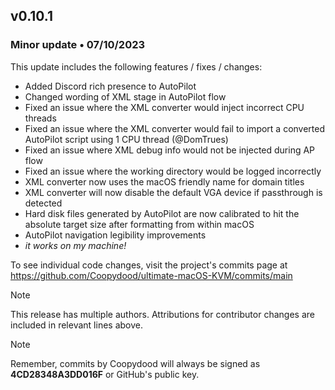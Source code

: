 ## v0.10.1

### Minor update • 07/10/2023

This update includes the following features / fixes / changes:

- Added Discord rich presence to AutoPilot
- Changed wording of XML stage in AutoPilot flow
- Fixed an issue where the XML converter would inject incorrect CPU threads
- Fixed an issue where the XML converter would fail to import a converted AutoPilot script using 1 CPU thread (@DomTrues)
- Fixed an issue where XML debug info would not be injected during AP flow
- Fixed an issue where the working directory would be logged incorrectly
- XML converter now uses the macOS friendly name for domain titles
- XML converter will now disable the default VGA device if passthrough is detected
- Hard disk files generated by AutoPilot are now calibrated to hit the absolute target size after formatting from within macOS
- AutoPilot navigation legibility improvements
- *it works on my machine!*

To see individual code changes, visit the project's commits page at <https://github.com/Coopydood/ultimate-macOS-KVM/commits/main>

> [!NOTE]
> This release has multiple authors. Attributions for contributor changes are included in relevant lines above.

> [!NOTE]
> Remember, commits by Coopydood will always be signed as **4CD28348A3DD016F** or GitHub's public key.